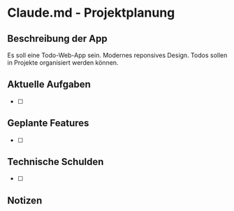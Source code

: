 # Claude.md - Projektplanung

## Beschreibung der App
Es soll eine Todo-Web-App sein.
Modernes reponsives Design.
Todos sollen in Projekte organisiert werden können.

## Aktuelle Aufgaben

- [ ] 

## Geplante Features

- [ ] 

## Technische Schulden

- [ ] 

## Notizen
